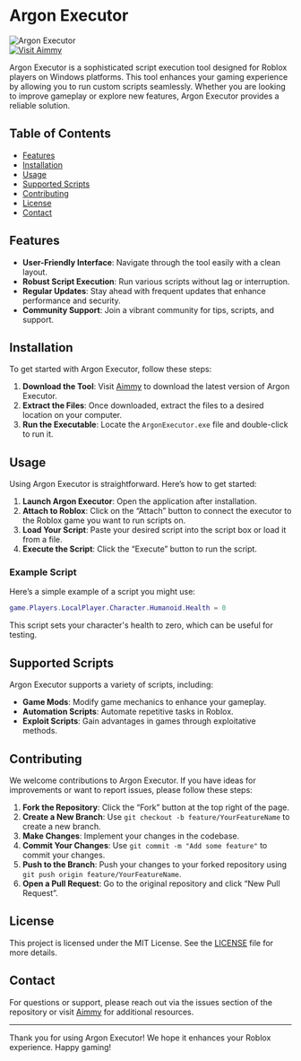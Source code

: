 # Argon Executor

![Argon Executor](https://img.shields.io/badge/Argon%20Executor-v1.0-blue.svg)  
[![Visit Aimmy](https://img.shields.io/badge/Visit%20Aimmy-aimmy.cc-orange.svg)](https://aimmy.cc)

Argon Executor is a sophisticated script execution tool designed for Roblox players on Windows platforms. This tool enhances your gaming experience by allowing you to run custom scripts seamlessly. Whether you are looking to improve gameplay or explore new features, Argon Executor provides a reliable solution.

## Table of Contents

- [Features](#features)
- [Installation](#installation)
- [Usage](#usage)
- [Supported Scripts](#supported-scripts)
- [Contributing](#contributing)
- [License](#license)
- [Contact](#contact)

## Features

- **User-Friendly Interface**: Navigate through the tool easily with a clean layout.
- **Robust Script Execution**: Run various scripts without lag or interruption.
- **Regular Updates**: Stay ahead with frequent updates that enhance performance and security.
- **Community Support**: Join a vibrant community for tips, scripts, and support.

## Installation

To get started with Argon Executor, follow these steps:

1. **Download the Tool**: Visit [Aimmy](https://aimmy.cc) to download the latest version of Argon Executor.
2. **Extract the Files**: Once downloaded, extract the files to a desired location on your computer.
3. **Run the Executable**: Locate the `ArgonExecutor.exe` file and double-click to run it.

## Usage

Using Argon Executor is straightforward. Here’s how to get started:

1. **Launch Argon Executor**: Open the application after installation.
2. **Attach to Roblox**: Click on the “Attach” button to connect the executor to the Roblox game you want to run scripts on.
3. **Load Your Script**: Paste your desired script into the script box or load it from a file.
4. **Execute the Script**: Click the “Execute” button to run the script.

### Example Script

Here’s a simple example of a script you might use:

```lua
game.Players.LocalPlayer.Character.Humanoid.Health = 0
```

This script sets your character's health to zero, which can be useful for testing.

## Supported Scripts

Argon Executor supports a variety of scripts, including:

- **Game Mods**: Modify game mechanics to enhance your gameplay.
- **Automation Scripts**: Automate repetitive tasks in Roblox.
- **Exploit Scripts**: Gain advantages in games through exploitative methods.

## Contributing

We welcome contributions to Argon Executor. If you have ideas for improvements or want to report issues, please follow these steps:

1. **Fork the Repository**: Click the “Fork” button at the top right of the page.
2. **Create a New Branch**: Use `git checkout -b feature/YourFeatureName` to create a new branch.
3. **Make Changes**: Implement your changes in the codebase.
4. **Commit Your Changes**: Use `git commit -m "Add some feature"` to commit your changes.
5. **Push to the Branch**: Push your changes to your forked repository using `git push origin feature/YourFeatureName`.
6. **Open a Pull Request**: Go to the original repository and click “New Pull Request”.

## License

This project is licensed under the MIT License. See the [LICENSE](LICENSE) file for more details.

## Contact

For questions or support, please reach out via the issues section of the repository or visit [Aimmy](https://aimmy.cc) for additional resources.

---

Thank you for using Argon Executor! We hope it enhances your Roblox experience. Happy gaming!